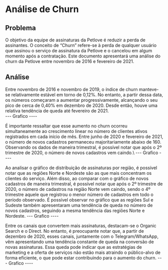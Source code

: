 # Análise de Churn

## Problema
O objetivo da equipe de assinaturas da Petlove é reduzir a perda de assinantes.
O conceito de “Churn” refere-se à perda de qualquer usuário que assinou o serviço
de assinatura da Petlove e o cancelou em algum momento após a contratação. 
Este documento apresentará uma análise do churn da Petlove entre novembro de 2016 e fevereiro de 2021.
 
## Análise

Entre novembro de 2016 e novembro de 2019, o índice de churn manteve-se relativamente
estável em torno de 0,12%. No entanto, a partir dessa data, os números começaram a
aumentar progressivamente, alcançando o seu pico de cerca de 0,40% em dezembro de 2020.
Desde então, houve uma relativa tendência de queda até fevereiro de 2021.\
--- Grafico ----

É importante ressaltar que esse aumento no churn ocorreu simultaneamente ao crescimento
linear no número de clientes ativos registrados em cada início de mês.
Entre junho de 2020 e fevereiro de 2021, o número de novos cadastros permaneceu 
majoritariamente abaixo de 160. Observando os dados de maneira trimestral, 
é possível notar que após o 2º trimestre de 2020, o número de novos cadastros vem caindo.\\
--- Grafico ----

Ao analisar o gráfico de distribuição de assinaturas por região, é possível 
notar que as regiões Norte e Nordeste são as que mais concentram os clientes do serviço. 
Além disso, ao comparar com o gráfico de novos cadastros de maneira trimestral, é possível notar 
que após o 2º trimestre de 2020, o número de cadastros na região Norte vem caindo, 
sendo o 4º trimestre aquele que registrou o menor número de cadastros em todo o período observado. 
É possível observar no gráfico que as regiões Sul e Sudeste também apresentaram uma tendência 
de queda no número de novos cadastros, seguindo a mesma tendência das regiões Norte e Nordeste.
--- Grafico ----

Entre os canais que convertem mais assinaturas, destacam-se o Organic Search e o Direct. 
No entanto, é preocupante notar que, a partir de dezembro de 2020, esses canais, 
juntamente com o Telegram/WhatsApp, vêm apresentando uma tendência constante de queda 
na conversão de novas assinaturas. Essa queda pode indicar que as estratégias de marketing e a 
oferta de serviços não estão mais atraindo o público-alvo de forma eficiente, o que pode estar
contribuindo para o aumento do churn.
--- Grafico ----